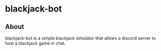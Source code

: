 # blackjack-bot
## About
blackjack-bot is a simple blackjack simulator that allows a discord server to host a blackjack
game in chat.

